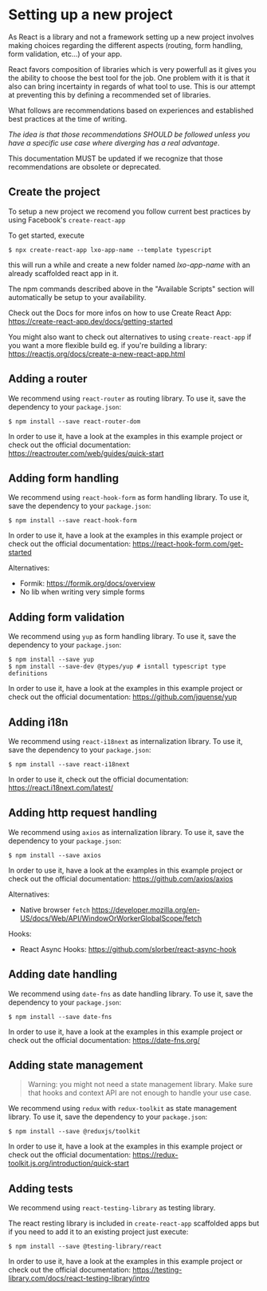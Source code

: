 # Setting up a new project

As React is a library and not a framework setting up a new project involves making choices regarding the different aspects (routing, form handling, form validation, etc...) of your app. 

React favors composition of libraries which is very powerfull as it gives you the ability to choose the best tool for the job. One problem with it is that it also can bring incertainty in regards of what tool to use. This is our attempt at preventing this by defining a recommended set of libraries.

What follows are recommendations based on experiences and established best practices at the time of writing.

*The idea is that those recommendations SHOULD be followed unless you have a specific use case where diverging has a real advantage*. 

This documentation MUST be updated if we recognize that those recommendations are obsolete or deprecated.

## Create the project

To setup a new project we recomend you follow current best practices by using Facebook's `create-react-app`

To get started, execute 

  ```
  $ npx create-react-app lxo-app-name --template typescript
  ```

this will run a while and create a new folder named _lxo-app-name_ with an already scaffolded react app in it.

The npm commands described above in the "Available Scripts" section will automatically be setup to your availability.

Check out the Docs for more infos on how to use Create React App: https://create-react-app.dev/docs/getting-started

You might also want to check out alternatives to using `create-react-app` if you want a more flexible build eg. if you're building a library: https://reactjs.org/docs/create-a-new-react-app.html

## Adding a router

We recommend using `react-router` as routing library. To use it, save the dependency to your `package.json`:

  ```
  $ npm install --save react-router-dom
  ```

In order to use it, have a look at the examples in this example project or check out the official documentation: https://reactrouter.com/web/guides/quick-start

## Adding form handling

We recommend using `react-hook-form` as form handling library. To use it, save the dependency to your `package.json`:

  ```
  $ npm install --save react-hook-form
  ```

In order to use it, have a look at the examples in this example project or check out the official documentation: https://react-hook-form.com/get-started

Alternatives: 

 - Formik: https://formik.org/docs/overview
 - No lib when writing very simple forms

## Adding form validation

We recommend using `yup` as form handling library. To use it, save the dependency to your `package.json`:

  ```
  $ npm install --save yup
  $ npm install --save-dev @types/yup # isntall typescript type definitions
  ```

In order to use it, have a look at the examples in this example project or check out the official documentation: https://github.com/jquense/yup

## Adding i18n

We recommend using `react-i18next` as internalization library. To use it, save the dependency to your `package.json`:

  ```
  $ npm install --save react-i18next
  ```

In order to use it, check out the official documentation: https://react.i18next.com/latest/

## Adding http request handling

We recommend using `axios` as internalization library. To use it, save the dependency to your `package.json`:

  ```
  $ npm install --save axios
  ```

In order to use it, have a look at the examples in this example project or check out the official documentation: https://github.com/axios/axios

Alternatives:

 - Native browser `fetch` https://developer.mozilla.org/en-US/docs/Web/API/WindowOrWorkerGlobalScope/fetch

Hooks:

- React Async Hooks: https://github.com/slorber/react-async-hook

## Adding date handling

We recommend using `date-fns` as date handling library. To use it, save the dependency to your `package.json`:

  ```
  $ npm install --save date-fns
  ```

In order to use it, have a look at the examples in this example project or check out the official documentation: https://date-fns.org/

## Adding state management

> Warning: you might not need a state management library. Make sure that hooks and context API are not enough to handle your use case.

We recommend using `redux` with `redux-toolkit` as state management library. To use it, save the dependency to your `package.json`:

  ```
  $ npm install --save @reduxjs/toolkit
  ```

In order to use it, have a look at the examples in this example project or check out the official documentation: https://redux-toolkit.js.org/introduction/quick-start

## Adding tests

We recommend using `react-testing-library` as testing library.

The react resting library is included in `create-react-app` scaffolded apps but if you need to add it to an existing project just execute:

  ```
  $ npm install --save @testing-library/react
  ```

In order to use it, have a look at the examples in this example project or check out the official documentation: https://testing-library.com/docs/react-testing-library/intro
